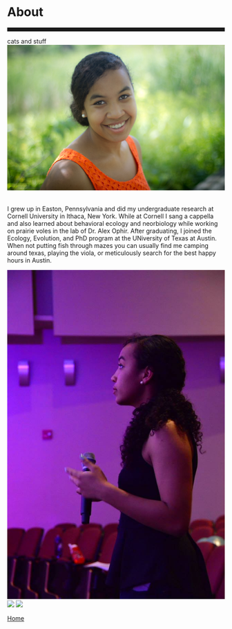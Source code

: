 <body>
		
<div class="container">
<div class="blurb">
<h1>About</h1>
<hr style="height:9px;color:#84949B">
cats and stuff
	
<img src="/images/Kelly1.jpg">
<br><br>

I grew up in Easton, Pennsylvania and did my undergraduate research at Cornell University in Ithaca, New York. While at Cornell I sang a cappella and also learned about behavioral ecology and neorbiology while working on prairie voles in the lab of Dr. Alex Ophir. After graduating, I joined the Ecology, Evolution, and PhD program at the UNiversity of Texas at Austin. When not putting fish through mazes you can usually find me camping around texas, playing the viola, or meticulously search for the best happy hours in Austin.


<img src="/images/aftereight1.jpg">

<img src="/images/Bigbend2.jpg">

<img src="/images/Jack1.JPG">

	
<a href="../">Home</a>
